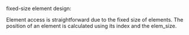 fixed-size element design:

Element access is straightforward due to the fixed size of elements. The position of an element is calculated using its index and the elem_size.

